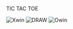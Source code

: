 TIC TAC TOE



![Xwin](https://github.com/exaucee2/tic-tac-toe/assets/115640641/e8aae5ed-87a6-488b-a44a-60181dc26eeb)
![DRAW](https://github.com/exaucee2/tic-tac-toe/assets/115640641/2bb862e5-845b-480c-b792-2c6d6a8a489c)
![Owin](https://github.com/exaucee2/tic-tac-toe/assets/115640641/587ec860-016e-4954-8294-dbc55fcfed41)
